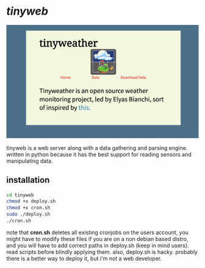 # ***tinyweb***

![home page](/static/images/markdown_photo.png)


tinyweb is a web server along with a data gathering and parsing engine. written in python because it has the best support for reading sensors and manipulating data. 

## installation

```bash
cd tinyweb
chmod +x deploy.sh
chmod +x cron.sh
sudo ./deploy.sh
./cron.sh
```

note that **cron.sh** deletes all existing cronjobs on the users account, you might have to modify these files if you are on a non debian based distro, and you will have to add correct paths in deploy.sh (keep in mind users). read scripts before blindly applying them. also, deploy.sh is hacky. probably there is a better way to deploy it, but i'm not a web developer. 
